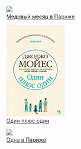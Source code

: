 ![](Медовый%20месяц%20в Париже.jpg)  
[Медовый месяц в Париже](Медовый%20месяц%20в Париже)

![](Один%20плюс%20один.jpg)  
[Один плюс один](Один%20плюс%20один)

![](Одна%20в Париже.jpg)  
[Одна в Париже](Одна%20в Париже)
